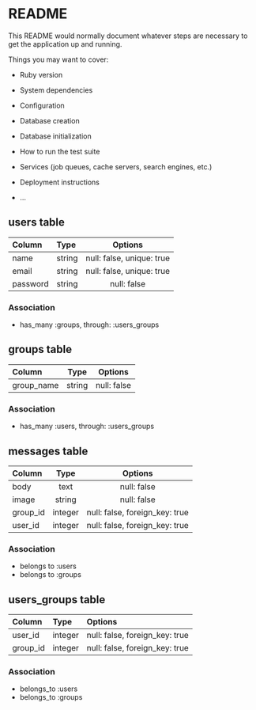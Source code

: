# README

This README would normally document whatever steps are necessary to get the
application up and running.

Things you may want to cover:

* Ruby version

* System dependencies

* Configuration

* Database creation

* Database initialization

* How to run the test suite

* Services (job queues, cache servers, search engines, etc.)

* Deployment instructions

* ...

## users table

| Column | Type | Options |
|:-------|:-----|:-------:|
| name | string | null: false, unique: true |
| email | string |null: false, unique: true |
| password | string |null: false|

### Association
 - has_many :groups, through: :users_groups

## groups table

| Column | Type | Options |
|:-------|:----:|:-------:|
| group_name | string |null: false|

### Association
 - has_many :users, through: :users_groups

## messages table

| Column | Type | Options |
|:-------|:----:|:-------:|
| body | text |null: false|
| image | string |null: false|
| group_id | integer |null: false, foreign_key: true|
| user_id | integer |null: false, foreign_key: true|

### Association
 - belongs to :users
 - belongs to :groups

## users_groups table

| Column | Type | Options |
|:-------|:-----|:--------|
| user_id | integer |null: false, foreign_key: true|
| group_id | integer |null: false, foreign_key: true|

### Association
 - belongs_to :users
 - belongs_to :groups